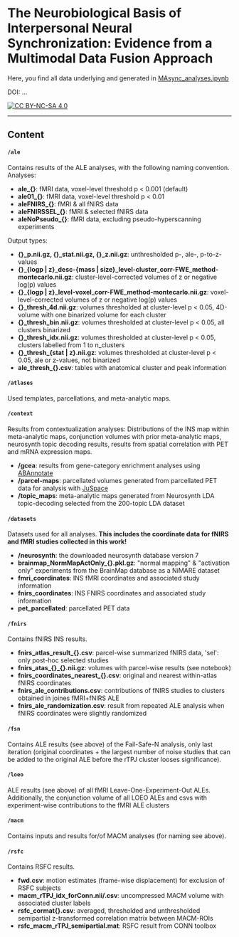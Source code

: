 # The Neurobiological Basis of Interpersonal Neural Synchronization: Evidence from a Multimodal Data Fusion Approach

Here, you find all data underlying and generated in [MAsync_analyses.ipynb](../MAsync_analyses.ipynb)

DOI: ...

[![CC BY-NC-SA 4.0][cc-by-nc-sa-shield]][cc-by-nc-sa]  

[cc-by-nc-sa]: http://creativecommons.org/licenses/by-nc-sa/4.0/
[cc-by-nc-sa-shield]: https://img.shields.io/badge/License-CC%20BY--NC--SA%204.0-lightgrey.svg

---

## Content

#### `/ale`
Contains results of the ALE analyses, with the following naming convention.  
Analyses:
- **ale_{}**: fMRI data, voxel-level threshold p < 0.001 (default)
- **ale01_{}**: fMRI data, voxel-level threshold p < 0.01
- **aleFNIRS_{}**: fMRI & all fNIRS data
- **aleFNIRSSEL_{}**: fMRI & selected fNIRS data
- **aleNoPseudo_{}**: fMRI data, excluding pseudo-hyperscanning experiments  

Output types:
- **{}_p.nii.gz, {}_stat.nii.gz, {}_z.nii.gz**: unthresholded p-, ale-, p-to-z-values
- **{}_{logp | z}_desc-{mass | size}_level-cluster_corr-FWE_method-montecarlo.nii.gz**: cluster-level-corrected volumes of z or negative log(p) values
- **{}_{logp | z}_level-voxel_corr-FWE_method-montecarlo.nii.gz**: voxel-level-corrected volumes of z or negative log(p) values
- **{}_thresh_4d.nii.gz**: volumes thresholded at cluster-level p < 0.05, 4D-volume with one binarized volume for each cluster
- **{}_thresh_bin.nii.gz**: volumes thresholded at cluster-level p < 0.05, all clusters binarized
- **{}_thresh_idx.nii.gz**: volumes thresholded at cluster-level p < 0.05, clusters labelled from 1 to n_clusters
- **{}\_thresh_{stat | z}.nii.gz**: volumes thresholded at cluster-level p < 0.05, ale or z-values, not binarized
- **ale_thresh_{}.csv**: tables with anatomical cluster and peak information

#### `/atlases`
Used templates, parcellations, and meta-analytic maps.

#### `/context`
Results from contextualization analyses: Distributions of the INS map within meta-analytic maps, conjunction volumes with prior meta-analytic maps, neurosynth topic decoding results, results from spatial correlation with PET and mRNA expression maps.
- **/gcea**: results from gene-category enrichment analyses using [ABAnnotate](https://github.com/LeonDLotter/ABAnnotate)
- **/parcel-maps**: parcellated volumes generated from parcellated PET data for analysis with [JuSpace](https://github.com/juryxy/JuSpace)
- **/topic_maps**: meta-analytic maps generated from Neurosynth LDA topic-decoding selected from the 200-topic LDA dataset

#### `/datasets`
Datasets used for all analyses. **This includes the coordinate data for fNIRS and fMRI studies collected in this work!**
- **/neurosynth**: the downloaded neurosynth database version 7
- **brainmap_NormMapActOnly_{}.pkl.gz**: "normal mapping" & "activation only" experiments from the BrainMap database as a NiMARE dataset
- **fmri_coordinates**: INS fMRI coordinates and associated study information
- **fnirs_coordinates**: INS FNIRS coordinates and associated study information
- **pet_parcellated**: parcellated PET data

#### `/fnirs`
Contains fNIRS INS results.
- **fnirs_atlas_result_{}.csv**: parcel-wise summarized fNIRS data, 'sel': only post-hoc selected studies
- **fnirs_atas_{}_{}.nii.gz**: volumes with parcel-wise results (see notebook)
- **fnirs_coordinates_nearest_{}.csv**: original and nearest within-atlas fNIRS coordinates
- **fnirs_ale_contributions.csv**: contributions of fNIRS studies to clusters obtained in joines fMRI+fNIRS ALE
- **fnirs_ale_randomization.csv**: result from repeated ALE analysis when fNIRS coordinates were slightly randomized

#### `/fsn`
Contains ALE results (see above) of the Fail-Safe-N analysis, only last iteration (original coordinates + the largest number of noise studies that can be added to the original ALE before the rTPJ cluster looses significance).

#### `/loeo`
ALE results (see above) of all fMRI Leave-One-Experiment-Out ALEs. Additionally, the conjunction volume of all LOEO ALEs and csvs with experiment-wise contributions to the fMRI ALE clusters

#### `/macm`
Contains inputs and results for/of MACM analyses (for naming see above).

#### `/rsfc`
Contains RSFC results.
- **fwd.csv**: motion estimates (frame-wise displacement) for exclusion of RSFC subjects 
- **macm_rTPJ_idx_forConn.nii/.csv**: uncompressed MACM volume with associated cluster labels
- **rsfc_cormat{}.csv**: averaged, thresholded and unthresholded semipartial z-transformed correlation matrix between MACM-ROIs
- **rsfc_macm_rTPJ_semipartial.mat**: RSFC result from CONN toolbox

